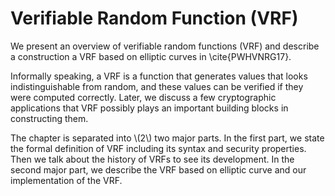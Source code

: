 # Verifiable Random Function (VRF)

We present an overview of verifiable random functions (VRF) and describe a construction a VRF based on elliptic curves in \cite{PWHVNRG17}.

Informally speaking, a VRF is a function that generates values that looks indistinguishable from random, and these values can be verified if they were computed correctly. Later, we discuss a few cryptographic applications that VRF possibly plays an important building blocks in constructing them.

The chapter is separated into \\(2\\) two major parts. In the first part, we state the formal definition of VRF including its syntax and security properties. Then we talk about the history of VRFs to see its development. In the second major part, we describe the VRF based on elliptic curve and our implementation of the VRF. 
